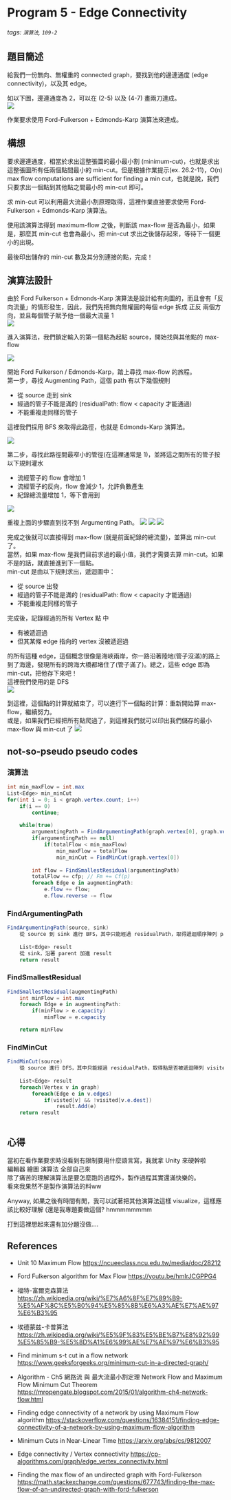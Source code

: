 # Program 5 - Edge Connectivity
###### tags: `演算法`, `109-2`

## 題目簡述
給我們一份無向、無權重的 connected graph，要找到他的邊連通度 (edge connectivity)，以及其 edge。  

如以下圖，邊連通度為 2，可以在 (2-5) 以及 (4-7) 畫兩刀達成。  
![](https://i.imgur.com/yoCmMw2.png)

作業要求使用 Ford-Fulkerson + Edmonds-Karp 演算法來達成。  

## 構想
要求邊連通度，相當於求出這整張圖的最小最小割 (minimum-cut)，也就是求出這整張圖所有任兩個點間最小的 min-cut。但是根據作業提示(ex. 26.2-11)，O(n) max flow computations are sufficient for finding a min cut，也就是說，我們只要求出一個點到其他點之間最小的 min-cut 即可。  

求 min-cut 可以利用最大流最小割原理取得，這裡作業直接要求使用 Ford-Fulkerson + Edmonds-Karp 演算法。  

使用該演算法得到 maximum-flow 之後，判斷該 max-flow 是否為最小，如果是，那麼其 min-cut 也會為最小，把 min-cut 求出之後儲存起來，等待下一個更小的出現。  

最後印出儲存的 min-cut 數及其分別連接的點，完成！  

## 演算法設計

由於 Ford Fulkerson + Edmonds-Karp 演算法是設計給有向圖的，而且會有「反向流量」的情形發生，因此，我們先把無向無權圖的每個 edge 拆成 正反 兩個方向，並且每個管子賦予他一個最大流量 1  
![](https://i.imgur.com/2XsIWxV.jpg)

進入演算法，我們鎖定輸入的第一個點為起點 source，開始找與其他點的 max-flow  
<!-- ![](https://i.imgur.com/dt25yT5.jpg) -->
![](https://i.imgur.com/6oN7RDz.jpg)


開始 Ford Fulkerson / Edmonds-Karp，踏上尋找 max-flow 的旅程。  
第一步，尋找 Augmenting Path，這個 path 有以下幾個規則
- 從 source 走到 sink 
- 經過的管子不能是滿的 (residualPath: flow < capacity 才能通過)
- 不能重複走同樣的管子

這裡我們採用 BFS 來取得此路徑，也就是 Edmonds-Karp 演算法。  

![](https://i.imgur.com/7dQDDVd.jpg)
  


第二步，尋找此路徑間最窄小的管徑(在這裡通常是 1)，並將這之間所有的管子按以下規則灌水  
- 流經管子的 flow 會增加 1
- 流經管子的反向，flow 會減少 1，允許負數產生
- 紀錄總流量增加 1，等下會用到

<!-- ![](https://i.imgur.com/FhpL0ZN.png) -->
![](https://i.imgur.com/4FMlctf.jpg)


重複上面的步驟直到找不到 Argumenting Path。
![](https://i.imgur.com/y1kkwRF.jpg)
![](https://i.imgur.com/XPwFYaK.jpg)
![](https://i.imgur.com/ooiFSKc.jpg)

完成之後就可以直接得到 max-flow (就是前面紀錄的總流量)，並算出 min-cut 了。  
當然，如果 max-flow 是我們目前求過的最小值，我們才需要去算 min-cut。如果不是的話，就直接進到下一個點。  
min-cut 是由以下規則求出，遞迴圖中：
- 從 source 出發 
- 經過的管子不能是滿的 (residualPath: flow < capacity 才能通過)
- 不能重複走同樣的管子

完成後，記錄經過的所有 Vertex 點 中
- 有被遞迴過
- 但其某條 edge 指向的 vertex 沒被遞迴過

的所有這種 edge，這個概念很像是海峽兩岸，你一路沿著陸地(管子沒滿)的路上到了海邊，發現所有的跨海大橋都堵住了(管子滿了)。總之，這些 edge 即為 min-cut，把他存下來吧！  
這裡我們使用的是 DFS  
![](https://i.imgur.com/4H0tUVk.jpg)

到這裡，這個點的計算就結束了，可以進行下一個點的計算：重新開始算 max-flow，繼續努力。   
或是，如果我們已經把所有點爬過了，到這裡我們就可以印出我們儲存的最小 max-flow 與 min-cut 了
![](https://i.imgur.com/jz48D0m.jpg)

## not-so-pseudo pseudo codes

### 演算法
```csharp
int min_maxFlow = int.max
List<Edge> min_minCut
for(int i = 0; i < graph.vertex.count; i++)
    if(i == 0)
        continue;
    
    while(true)
        argumentingPath = FindArgumentingPath(graph.vertex[0], graph.vertex[i])
        if(argumentingPath == null)
            if(totalFlow < min_maxFlow)
                min_maxFlow = totalFlow
                min_minCut = FindMinCut(graph.vertex[0])
        
        int flow = FindSmallestResidual(argumentingPath)
        totalFlow += cfp; // Fm += Cf(p)
        foreach Edge e in augmentingPath: 
            e.flow += flow;
            e.flow.reverse -= flow

```

### FindArgumentingPath

```csharp
FindArgumentingPath(source, sink)
    從 source 到 sink 進行 BFS，其中只能經過 residualPath，取得遞迴順序陣列 parent[]
    
    List<Edge> result
    從 sink，沿著 parent 加進 result
    return result    
```
### FindSmallestResidual

```csharp
FindSmallestResidual(augmentingPath)
    int minFlow = int.max
    foreach Edge e in augmentingPath: 
        if(minFlow > e.capacity)
            minFlow = e.capacity

    return minFlow
```

### FindMinCut

```csharp
FindMinCut(source)
    從 source 進行 DFS，其中只能經過 residualPath，取得點是否被遞迴陣列 visited[]
    
    List<Edge> result
    foreach(Vertex v in graph)
        foreach(Edge e in v.edges)
            if(visted[v] && !visited[v.e.dest])
                result.Add(e)
    return result
    
```

## 心得
當初在看作業要求時沒看到有限制要用什麼語言寫，我就拿 Unity 來硬幹啦  
編輯器 繪圖 演算法 全部自己來  
除了痛苦的理解演算法是要怎麼跑的過程外，製作過程其實還滿快樂的。  
看來我果然不是製作演算法的料ww

Anyway, 如果之後有時間有閒，我可以試著把其他演算法這樣 visualize，這樣應該比較好理解 (還是我專題要做這個? hmmmmmmmm

<!-- 喔對 空白鍵可以加速 左Shift減速 -->

打到這裡想起來還有加分題沒做....

## References
- Unit 10 Maximum Flow https://ncueeclass.ncu.edu.tw/media/doc/28212
- Ford Fulkerson algorithm for Max Flow https://youtu.be/hmIrJCGPPG4

- 福特-富爾克森算法 https://zh.wikipedia.org/wiki/%E7%A6%8F%E7%89%B9-%E5%AF%8C%E5%B0%94%E5%85%8B%E6%A3%AE%E7%AE%97%E6%B3%95

- 埃德蒙兹-卡普算法 https://zh.wikipedia.org/wiki/%E5%9F%83%E5%BE%B7%E8%92%99%E5%85%B9-%E5%8D%A1%E6%99%AE%E7%AE%97%E6%B3%95

- Find minimum s-t cut in a flow network https://www.geeksforgeeks.org/minimum-cut-in-a-directed-graph/

- Algorithm - Ch5 網路流 與 最大流最小割定理 Network Flow and Maximum Flow Minimum Cut Theorem https://mropengate.blogspot.com/2015/01/algorithm-ch4-network-flow.html


- Finding edge connectivity of a network by using Maximum Flow algorithm https://stackoverflow.com/questions/16384151/finding-edge-connectivity-of-a-network-by-using-maximum-flow-algorithm

- Minimum Cuts in Near-Linear Time https://arxiv.org/abs/cs/9812007

- Edge connectivity / Vertex connectivity https://cp-algorithms.com/graph/edge_vertex_connectivity.html

- Finding the max flow of an undirected graph with Ford-Fulkerson https://math.stackexchange.com/questions/677743/finding-the-max-flow-of-an-undirected-graph-with-ford-fulkerson